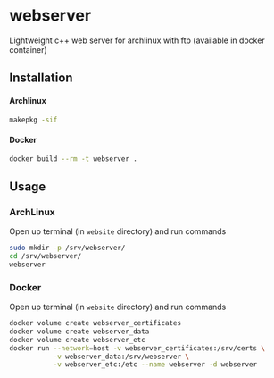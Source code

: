 # webserver

Lightweight c++ web server for archlinux with ftp (available in docker container)

## Installation

#### Archlinux

```bash
makepkg -sif
```

#### Docker

```bash
docker build --rm -t webserver .
```

## Usage

### ArchLinux

Open up terminal (in ```website``` directory) and run commands

```bash
sudo mkdir -p /srv/webserver/
cd /srv/webserver/
webserver
```

### Docker

Open up terminal (in ```website``` directory) and run commands

```bash
docker volume create webserver_certificates
docker volume create webserver_data
docker volume create webserver_etc
docker run --network=host -v webserver_certificates:/srv/certs \
           -v webserver_data:/srv/webserver \
           -v webserver_etc:/etc --name webserver -d webserver
```
